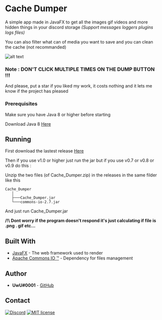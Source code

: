 # Cache Dumper

A simple app made in JavaFX to get all the images gif videos and more hidden things in your discord storage
*(Support messages loggers plugins logs files)*

You can also filter what can of media you want to save and you can clean the cache (not recommanded)

![alt text](https://i.imgur.com/bsJ8NWe.png)

### Note : DON'T CLICK MULTIPLE TIMES ON THE DUMP BUTTON !!!

And please, put a star if you liked my work, it costs nothing and it lets me know if the project has pleased

### Prerequisites

Make sure you have Java 8 or higher before starting

Download Java 8 [Here](https://www.java.com/download/)

## Running

First download the lastest release [Here](https://github.com/UwU0001/CacheDumper/releases/latest/download/Cache_Dumper.jar)

Then if you use v1.0 or higher just run the jar but if you use v0.7 or v0.8 or v0.9 do this :

Unzip the two files (of Cache_Dumper.zip) in the releases in the same filder like this

```
Cache_Dumper
   │
   ├───Cache_Dumper.jar
   └───commons-io-2.7.jar
```

And just run Cache_Dumper.jar


**/!\ Dont worry if the program doesn't respond it's just calculating if file is .png . gif etc...**

## Built With

* [JavaFX](https://docs.oracle.com/javase/8/javafx/api/toc.html) - The web framework used to render
* [Apache Commons IO ™](http://commons.apache.org/proper/commons-io/) - Dependency for files management

## Author

* **UwU#0001** - [GitHub](https://github.com/UwU0001)

## Contact
[![Discord](https://discordapp.com/api/guilds/606205735352795146/widget.png)](https://discord.gg/duyyyz3)
[![MIT license](https://img.shields.io/badge/-Telegram-blue.svg)](https://t.me/UwUDev)
